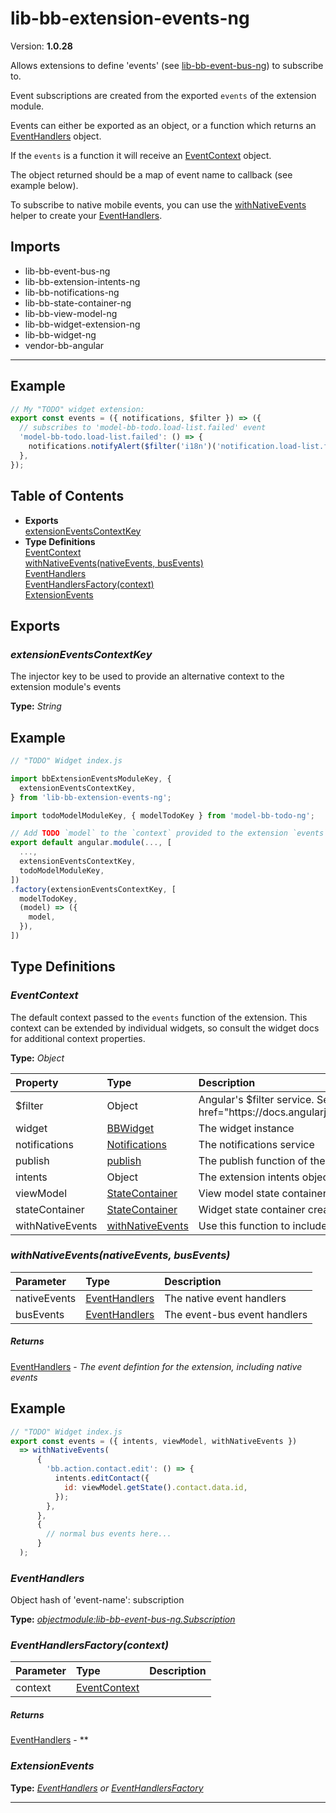 # lib-bb-extension-events-ng


Version: **1.0.28**

Allows extensions to define 'events' (see
<a href="lib-bb-event-bus-ng.html#lib-bb-event-bus-ng">lib-bb-event-bus-ng</a>) to subscribe to.

Event subscriptions are created from the exported `events` of the extension module.

Events can either be exported as an object, or a function which returns an
<a href="#EventHandlers">EventHandlers</a> object.

If the `events` is a function it will receive an <a href="#EventContext">EventContext</a> object.

The object returned should be a map of event name to callback (see example below).

To subscribe to native mobile events, you can use the <a href="#withNativeEvents">withNativeEvents</a> helper to
create your <a href="#EventHandlers">EventHandlers</a>.

## Imports

* lib-bb-event-bus-ng
* lib-bb-extension-intents-ng
* lib-bb-notifications-ng
* lib-bb-state-container-ng
* lib-bb-view-model-ng
* lib-bb-widget-extension-ng
* lib-bb-widget-ng
* vendor-bb-angular

---

## Example

```javascript
// My "TODO" widget extension:
export const events = ({ notifications, $filter }) => ({
  // subscribes to 'model-bb-todo.load-list.failed' event
  'model-bb-todo.load-list.failed': () => {
    notifications.notifyAlert($filter('i18n')('notification.load-list.failed'));
  },
});
```

## Table of Contents
- **Exports**<br/>    <a href="#extensionEventsContextKey">extensionEventsContextKey</a><br/>
- **Type Definitions**<br/>    <a href="#EventContext">EventContext</a><br/>    <a href="#withNativeEvents">withNativeEvents(nativeEvents, busEvents)</a><br/>    <a href="#EventHandlers">EventHandlers</a><br/>    <a href="#EventHandlersFactory">EventHandlersFactory(context)</a><br/>    <a href="#ExtensionEvents">ExtensionEvents</a><br/>

## Exports

### <a name="extensionEventsContextKey"></a>*extensionEventsContextKey*

The injector key to be used to provide an alternative context to the extension module's events

**Type:** *String*


## Example

```javascript
// "TODO" Widget index.js

import bbExtensionEventsModuleKey, {
  extensionEventsContextKey,
} from 'lib-bb-extension-events-ng';

import todoModelModuleKey, { modelTodoKey } from 'model-bb-todo-ng';

// Add TODO `model` to the `context` provided to the extension `events` key
export default angular.module(..., [
  ...,
  extensionEventsContextKey,
  todoModelModuleKey,
])
.factory(extensionEventsContextKey, [
  modelTodoKey,
  (model) => ({
    model,
  }),
])
```

## Type Definitions


### <a name="EventContext"></a>*EventContext*

The default context passed to the `events` function of the extension. This context can be
extended by individual widgets, so consult the widget docs for additional context properties.

**Type:** *Object*


| Property | Type | Description |
| :-- | :-- | :-- |
| $filter | Object | Angular's $filter service. See <a href="https://docs.angularjs.org/api/ng/service/$filter">https://docs.angularjs.org/api/ng/service/$filter</a> |
| widget | <a href="lib-bb-widget.html#BBWidget">BBWidget</a> | The widget instance |
| notifications | <a href="lib-bb-notifications-ng.html#Notifications">Notifications</a> | The notifications service |
| publish | <a href="lib-bb-event-bus-ng.html#publish">publish</a> | The publish function of the event bus |
| intents | Object | The extension intents object created by <a href="lib-bb-extension-intents-ng.html#"></a> |
| viewModel | <a href="lib-bb-state-container.html#StateContainer">StateContainer</a> | View model state container created by <a href="lib-bb-view-model-ng.html#"></a> (deprecated since Building Blocks 2.6.0) |
| stateContainer | <a href="lib-bb-state-container.html#StateContainer">StateContainer</a> | Widget state container created by <a href="lib-bb-state-container-ng.html#"></a> |
| withNativeEvents | <a href="#withNativeEvents">withNativeEvents</a> | Use this function to include native events in the exported events. See <a href="#withNativeEvents">withNativeEvents</a> |


### <a name="withNativeEvents"></a>*withNativeEvents(nativeEvents, busEvents)*


| Parameter | Type | Description |
| :-- | :-- | :-- |
| nativeEvents | <a href="#EventHandlers">EventHandlers</a> | The native event handlers |
| busEvents | <a href="#EventHandlers">EventHandlers</a> | The event-bus event handlers |

##### Returns

<a href="#EventHandlers">EventHandlers</a> - *The event defintion for the extension, including native events*

## Example

```javascript
// "TODO" Widget index.js
export const events = ({ intents, viewModel, withNativeEvents })
  => withNativeEvents(
      {
        'bb.action.contact.edit': () => {
          intents.editContact({
            id: viewModel.getState().contact.data.id,
          });
        },
      },
      {
        // normal bus events here...
      }
  );
```

### <a name="EventHandlers"></a>*EventHandlers*

Object hash of 'event-name': subscription

**Type:** *<a href="#object<module:lib-bb-event-bus-ng.Subscription>">object<module:lib-bb-event-bus-ng.Subscription></a>*



### <a name="EventHandlersFactory"></a>*EventHandlersFactory(context)*


| Parameter | Type | Description |
| :-- | :-- | :-- |
| context | <a href="#EventContext">EventContext</a> |  |

##### Returns

<a href="#EventHandlers">EventHandlers</a> - **

### <a name="ExtensionEvents"></a>*ExtensionEvents*


**Type:** *<a href="#EventHandlers">EventHandlers</a> or <a href="#EventHandlersFactory">EventHandlersFactory</a>*


---
